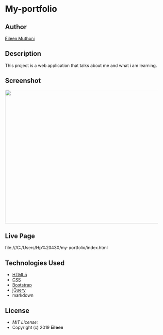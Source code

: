 # My-portfolio

## Author

[Eileen Muthoni](https://github.com/Eileen218/my-portfolio.git)

## Description

This project is a web application that talks about me and what i am learning.

## Screenshot
<img src="https://raw.githubusercontent.com/Owiti-Charles/Delani-Studio/master/images/delanihome.png" width="900px" height="440px">

## Live Page
file:///C:/Users/Hp%20430/my-portfolio/index.html


## Technologies Used

* [HTML5](https://github.com/topics/html5)
* [CSS](https://github.com/topics/css3)
* [Bootstrap](https://github.com/topics/bootstrap)
* [jQuery](https://github.com/topics/javascript)
* markdown





## License
* *MIT License:*
* Copyright (c) 2019 **Eileen**
